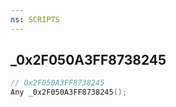 ```yaml
---
ns: SCRIPTS
---
```

## _0x2F050A3FF8738245

```c
// 0x2F050A3FF8738245
Any _0x2F050A3FF8738245();
```

